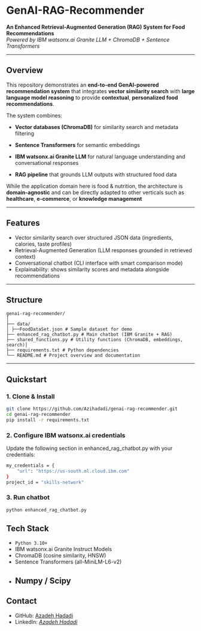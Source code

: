 # GenAI-RAG-Recommender

**An Enhanced Retrieval-Augmented Generation (RAG) System for Food Recommendations**  
*Powered by IBM watsonx.ai Granite LLM + ChromaDB + Sentence Transformers*

---

## Overview
This repository demonstrates an **end-to-end GenAI-powered recommendation system** that integrates **vector similarity search** with **large language model reasoning** to provide **contextual**, **personalized food recommendations**.

The system combines:

- **Vector databases (ChromaDB)** for similarity search and metadata filtering

- **Sentence Transformers** for semantic embeddings

- **IBM watsonx.ai Granite LLM** for natural language understanding and conversational responses

- **RAG pipeline** that grounds LLM outputs with structured food data

While the application domain here is food & nutrition, the architecture is **domain-agnostic** and can be directly adapted to other verticals such as **healthcare**, **e-commerce**, or **knowledge management**

---
## Features
- Vector similarity search over structured JSON data (ingredients, calories, taste profiles)  
- Retrieval-Augmented Generation (LLM responses grounded in retrieved context)  
- Conversational chatbot (CLI interface with smart comparison mode)  
- Explainability: shows similarity scores and metadata alongside recommendations  

---

## Structure
```
genai-rag-recommender/
│
├── data/ 
│ ├──FoodDataSet.json # Sample dataset for demo
├── enhanced_rag_chatbot.py # Main chatbot (IBM Granite + RAG)
├── shared_functions.py # Utility functions (ChromaDB, embeddings, search)│ 
├── requirements.txt # Python dependencies
└── README.md # Project overview and documentation
```

---

## Quickstart

### 1. Clone & Install
```bash
git clone https://github.com/Azihadadi/genai-rag-recommender.git
cd genai-rag-recommender
pip install -r requirements.txt
```


### 2. Configure IBM watsonx.ai credentials
Update the following section in enhanced_rag_chatbot.py with your credentials:
```bash
my_credentials = {
    "url": "https://us-south.ml.cloud.ibm.com"
}
project_id = "skills-network"
```
### 3. Run chatbot
```bash
python enhanced_rag_chatbot.py
```

## Tech Stack

- `Python 3.10+`
- IBM watsonx.ai Granite Instruct Models
- ChromaDB (cosine similarity, HNSW)
- Sentence Transformers (all-MiniLM-L6-v2)
- Numpy / Scipy
  ---

## Contact
- GitHub: [Azadeh Hadadi](https://github.com/Azihadadi)
- LinkedIn: _[َAzadeh Hadadi](https://www.linkedin.com/in/azadeh-hadadi/)_   
